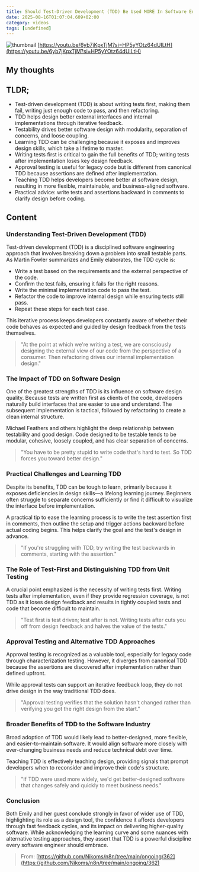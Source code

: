 ```yaml
---
title: Should Test-Driven Development (TDD) Be Used MORE In Software Engineering?
date: 2025-08-16T01:07:04.609+02:00
category: videos
tags: [undefined]
---
```


![thumbnail](https://i.ytimg.com/vi/6yb7jKpxTjM/maxresdefault.jpg)
[https://youtu.be/6yb7jKpxTjM?si=HP5yYOtz64dUILtH](https://youtu.be/6yb7jKpxTjM?si=HP5yYOtz64dUILtH)

## My thoughts

 

## TLDR;
- Test-driven development (TDD) is about writing tests first, making them fail, writing just enough code to pass, and then refactoring.
- TDD helps design better external interfaces and internal implementations through iterative feedback.
- Testability drives better software design with modularity, separation of concerns, and loose coupling.
- Learning TDD can be challenging because it exposes and improves design skills, which take a lifetime to master.
- Writing tests first is critical to gain the full benefits of TDD; writing tests after implementation loses key design feedback.
- Approval testing is useful for legacy code but is different from canonical TDD because assertions are defined after implementation.
- Teaching TDD helps developers become better at software design, resulting in more flexible, maintainable, and business-aligned software.
- Practical advice: write tests and assertions backward in comments to clarify design before coding.





## Content

### Understanding Test-Driven Development (TDD)
Test-driven development (TDD) is a disciplined software engineering approach that involves breaking down a problem into small testable parts. As Martin Fowler summarizes and Emily elaborates, the TDD cycle is:
- Write a test based on the requirements and the external perspective of the code.
- Confirm the test fails, ensuring it fails for the right reasons.
- Write the minimal implementation code to pass the test.
- Refactor the code to improve internal design while ensuring tests still pass.
- Repeat these steps for each test case.

This iterative process keeps developers constantly aware of whether their code behaves as expected and guided by design feedback from the tests themselves.

> "At the point at which we're writing a test, we are consciously designing the external view of our code from the perspective of a consumer. Then refactoring drives our internal implementation design."

### The Impact of TDD on Software Design
One of the greatest strengths of TDD is its influence on software design quality. Because tests are written first as clients of the code, developers naturally build interfaces that are easier to use and understand. The subsequent implementation is tactical, followed by refactoring to create a clean internal structure.

Michael Feathers and others highlight the deep relationship between testability and good design. Code designed to be testable tends to be modular, cohesive, loosely coupled, and has clear separation of concerns.

> "You have to be pretty stupid to write code that's hard to test. So TDD forces you toward better design."

### Practical Challenges and Learning TDD
Despite its benefits, TDD can be tough to learn, primarily because it exposes deficiencies in design skills—a lifelong learning journey. Beginners often struggle to separate concerns sufficiently or find it difficult to visualize the interface before implementation.

A practical tip to ease the learning process is to write the test assertion first in comments, then outline the setup and trigger actions backward before actual coding begins. This helps clarify the goal and the test's design in advance.

> "If you're struggling with TDD, try writing the test backwards in comments, starting with the assertion."

### The Role of Test-First and Distinguishing TDD from Unit Testing
A crucial point emphasized is the necessity of writing tests first. Writing tests after implementation, even if they provide regression coverage, is not TDD as it loses design feedback and results in tightly coupled tests and code that become difficult to maintain.

> "Test first is test driven; test after is not. Writing tests after cuts you off from design feedback and halves the value of the tests."

### Approval Testing and Alternative TDD Approaches
Approval testing is recognized as a valuable tool, especially for legacy code through characterization testing. However, it diverges from canonical TDD because the assertions are discovered after implementation rather than defined upfront.

While approval tests can support an iterative feedback loop, they do not drive design in the way traditional TDD does.

> "Approval testing verifies that the solution hasn't changed rather than verifying you got the right design from the start."

### Broader Benefits of TDD to the Software Industry
Broad adoption of TDD would likely lead to better-designed, more flexible, and easier-to-maintain software. It would align software more closely with ever-changing business needs and reduce technical debt over time.

Teaching TDD is effectively teaching design, providing signals that prompt developers when to reconsider and improve their code's structure.

> "If TDD were used more widely, we'd get better-designed software that changes safely and quickly to meet business needs."

### Conclusion
Both Emily and her guest conclude strongly in favor of wider use of TDD, highlighting its role as a design tool, the confidence it affords developers through fast feedback cycles, and its impact on delivering higher-quality software. While acknowledging the learning curve and some nuances with alternative testing approaches, they assert that TDD is a powerful discipline every software engineer should embrace.




> From: [https://github.com/Nikoms/n8n/tree/main/ongoing/362](https://github.com/Nikoms/n8n/tree/main/ongoing/362)